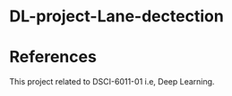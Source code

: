 # DL-project-Lane-dectection
# References 
This project related to DSCI-6011-01 i.e, Deep Learning. 
